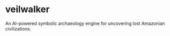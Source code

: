 # veilwalker
 An AI-powered symbolic archaeology engine for uncovering lost Amazonian civilizations.
